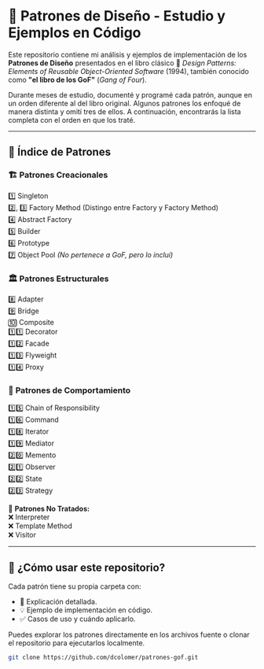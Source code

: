 # 📘 Patrones de Diseño - Estudio y Ejemplos en Código

Este repositorio contiene mi análisis y ejemplos de implementación de los **Patrones de Diseño** presentados en el libro clásico 📖 *Design Patterns: Elements of Reusable Object-Oriented Software* (1994), también conocido como **"el libro de los GoF"** (*Gang of Four*).

Durante meses de estudio, documenté y programé cada patrón, aunque en un orden diferente al del libro original. Algunos patrones los enfoqué de manera distinta y omití tres de ellos. A continuación, encontrarás la lista completa con el orden en que los traté.

---

## 📂 **Índice de Patrones**

### 🏗️ **Patrones Creacionales**
1️⃣ Singleton  
2️⃣, 3️⃣ Factory Method (Distingo entre Factory y Factory Method)  
4️⃣ Abstract Factory  
5️⃣ Builder  
6️⃣ Prototype  
7️⃣ Object Pool *(No pertenece a GoF, pero lo incluí)*  

### 🏛️ **Patrones Estructurales**
8️⃣ Adapter  
9️⃣ Bridge  
🔟 Composite  
1️⃣1️⃣ Decorator  
1️⃣2️⃣ Facade  
1️⃣3️⃣ Flyweight  
1️⃣4️⃣ Proxy  

### 🔄 **Patrones de Comportamiento**
1️⃣5️⃣ Chain of Responsibility  
1️⃣6️⃣ Command  
1️⃣8️⃣ Iterator  
1️⃣9️⃣ Mediator  
2️⃣0️⃣ Memento  
2️⃣1️⃣ Observer  
2️⃣2️⃣ State  
2️⃣3️⃣ Strategy  

🚫 **Patrones No Tratados:**  
❌ Interpreter  
❌ Template Method  
❌ Visitor  

---

## 🚀 **¿Cómo usar este repositorio?**
Cada patrón tiene su propia carpeta con:
- 📄 Explicación detallada.
- 💡 Ejemplo de implementación en código.
- ✅ Casos de uso y cuándo aplicarlo.

Puedes explorar los patrones directamente en los archivos fuente o clonar el repositorio para ejecutarlos localmente.

```bash
git clone https://github.com/dcolomer/patrones-gof.git
